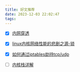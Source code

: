 ```yaml
---
title: 好文推荐
date: 2023-12-03 22:02:47
tags:
---
```


- [x] [内网穿透](https://www.zhihu.com/question/581155111/answer/3232051906)

- [x] [linux内核网络性能的悲剧之源-锁](https://zhuanlan.zhihu.com/p/385410196)
- [x] [如何通过iptables劫持tcp/udp](https://www.jianshu.com/p/5393fb5e2c87)
- [ ] [内核栈详解](http://arthurchiao.art/blog/linux-net-stack-implementation-rx-zh)